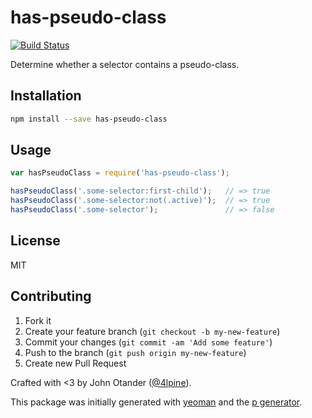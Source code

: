 # has-pseudo-class

[![Build Status](https://secure.travis-ci.org/johnotander/has-pseudo-class.png?branch=master)](https://travis-ci.org/johnotander/has-pseudo-class)

Determine whether a selector contains a pseudo-class.

## Installation

```bash
npm install --save has-pseudo-class
```

## Usage

```javascript
var hasPseudoClass = require('has-pseudo-class');

hasPseudoClass('.some-selector:first-child');   // => true
hasPseudoClass('.some-selector:not(.active)');  // => true
hasPseudoClass('.some-selector');               // => false
```

## License

MIT

## Contributing

1. Fork it
2. Create your feature branch (`git checkout -b my-new-feature`)
3. Commit your changes (`git commit -am 'Add some feature'`)
4. Push to the branch (`git push origin my-new-feature`)
5. Create new Pull Request

Crafted with <3 by John Otander ([@4lpine](https://twitter.com/4lpine)).

This package was initially generated with [yeoman](http://yeoman.io) and the [p generator](https://github.com/johnotander/generator-p.git).
